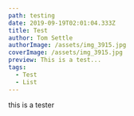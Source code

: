 ```yaml
---
path: testing
date: 2019-09-19T02:01:04.333Z
title: Test
author: Tom Settle
authorImage: /assets/img_3915.jpg
coverImage: /assets/img_3915.jpg
preview: This is a test...
tags:
  - Test
  - List
---
```

this is a tester
